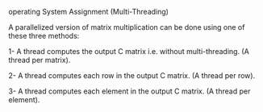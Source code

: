 operating System Assignment (Multi-Threading)A parallelized version of matrix multiplication can be done using one of these three methods:1- A thread computes the output C matrix i.e. without multi-threading. (A thread per matrix).2- A thread computes each row in the output C matrix. (A thread per row).3- A thread computes each element in the output C matrix. (A thread per element).